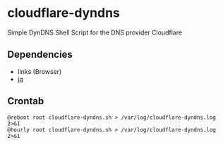 # cloudflare-dyndns
Simple DynDNS Shell Script for the DNS provider Cloudflare

## Dependencies

* links (Browser)
* [jq](https://github.com/stedolan/jq.git)

## Crontab

```
@reboot root cloudflare-dyndns.sh > /var/log/cloudflare-dyndns.log 2>&1
@hourly root cloudflare-dyndns.sh > /var/log/cloudflare-dyndns.log 2>&1
```
